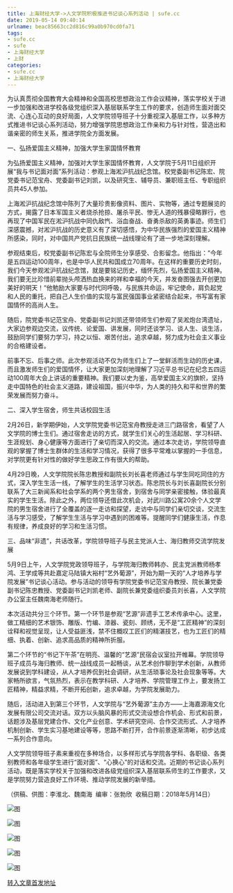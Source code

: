 ```yaml
---
title: 上海财经大学->人文学院积极推进书记谈心系列活动 | sufe.cc
date: 2019-05-14 09:40:14
urlname: beac85663cc2d816c99a0b970cd0fa71
tags: 
- sufe.cc
- sufe
- 上海财经大学
- 上财
categories:
- sufe.cc
- 上海财经大学
---
```



为认真贯彻全国教育大会精神和全国高校思想政治工作会议精神，落实学校关于进一步加强和改进学校各级党组织深入基层联系学生工作的要求，创造师生面对面交流、心连心互动的良好局面，人文学院领导班子十分重视深入基层工作，以多种方式推进书记谈心系列活动，努力增强学院思想政治工作亲和力与针对性，营造出和谐亲密的师生关系，推进学院全方面发展。

一、弘扬爱国主义精神，加强大学生家国情怀教育

为弘扬爱国主义精神，加强对大学生家国情怀教育，人文学院于5月11日组织开展“我与书记面对面”系列活动：参观上海淞沪抗战纪念馆。校党委副书记陈宏、院党委书记范宝舟、党委副书记刘凯，以及研究生、辅导员、兼职班主任、专职组织员共45人参加。

上海淞沪抗战纪念馆中陈列了大量珍贵影像资料、图片、实物等，通过专题展览的方式，揭露了日本军国主义者烧杀抢掠、屠杀平民、惨无人道的残暴侵略罪行，也再现了中国军民在淞沪抗战中同仇敌忾、浴血奋战、奋勇杀敌的英勇事迹。师生们深感震撼，对淞沪抗战的历史意义有了深切感悟，为中华民族强烈的爱国主义精神所感染，同时，对中国共产党抗日民族统一战线理论有了进一步地深刻理解。

参观结束后，校党委副书记陈宏与全院师生分享感受、合影留念。他指出：”今年是五四运动100周年，也是中华人民共和国成立70周年。在这样的重要历史时刻，我们今天参观淞沪抗战纪念馆，就是要铭记历史，缅怀先烈，弘扬爱国主义精神。我们要无比珍惜前辈抛头颅洒热血换来的祥和幸福的今天，并发奋图强去开创更加美好的明天！“他勉励大家要与时代同呼吸，与民族共命运，牢记使命，肩负起党和人民的重托，把自己人生价值的实现与富民强国事业紧密结合起来，书写富有家国情怀的高尚人生。

随后，院党委书记范宝舟、党委副书记刘凯还带领师生们参观了吴淞炮台湾遗址，大家边参观边交流，议传统、论爱国、讲发展，同时还谈学习、谈人生、谈生活，鼓励同学们要努力学习，持之以恒、艰苦付出，追求卓越，努力成为社会主义事业的合格建设者。

前事不忘、后事之师。此次参观活动不仅为师生们上了一堂鲜活而生动的历史课，而且激发师生们的爱国情怀，让大家更加深刻地理解了习近平总书记在纪念五四运动100周年大会上讲话的重要精神。我们要以史为鉴，高举爱国主义的旗帜，坚持走中国特色的社会主义道路，建设祖国，振兴中华，为人类的持久和平和世界的繁荣发展而努力奋斗。

二、深入学生宿舍，师生共话校园生活

2月26日，新学期伊始，人文学院党委书记范宝舟教授走进三门路宿舍，看望了人文学院的博士生们。通过宿舍走访的方式，就学生们关心的生活起居、学习科研、生涯规划、身心健康等方面进行了亲切而深入的交流。通过本次走访，学院领导直观的掌握了博士生群体的生活和学习情况，获得了很多平常难以掌握的一手信息，对学院更有针对性的做好学生思政工作有很大的帮助。

4月29日晚，人文学院院长陈忠教授和副院长刘长喜老师通过与学生同吃同住的方式，深入学生生活一线，了解学生的生活学习状态。陈忠院长与刘长喜副院长分别联系了大三新闻系和社会学系的两个男生宿舍，到宿舍与同学亲密接触，体验最真实的学生生活。除此之外，两位领导还借此次机会，对武川路公寓20余个人文学院的男生宿舍进行了全覆盖的逐一走访和探望，走访中与同学们亲切交谈，交流生活与学习感受，了解学生生活与学习中遇到的困难等。提醒同学们健康生活，作息有规律，养成良好的学习和生活习惯。

三、品味“非遗”，共话改革，学院领导班子与民主党派人士、海归教师交流学院发展

5月9日上午，人文学院党政领导班子，与学院海归教师韩亦、民主党派教师杨孝鸿、王学成等共赴嘉定马陆镇大裕村“艺外葡源”，开始为期一天的“人才培养与学院发展”书记谈心活动。参与活动的领导有学院党委书记范宝舟教授、院长兼党委副书记陈忠教授、党委副书记刘凯老师、副院长兼党委组织委员刘长喜，人文学院办公室主任魏南海老师随行。

本次活动共分三个环节。第一个环节是参观“艺源”非遗手工艺术传承中心。这里，做工精细的艺术银饰、雕版、竹编、漆器、瓷刻、顾绣，无不是“工匠精神”的深刻诠释和视觉呈现，让人受益匪浅，禁不住概叹工匠们的精湛技艺，也为工匠们的精细、执着、创新、追求高品质的精神所折服。

第二个环节的“书记下午茶”在明亮、温馨的“艺源”民宿会议室拉开帷幕。学院领导班子成员与海归教师、统一战线成员一起畅谈，从艺术创作聊到学术创新，从教师发展说到学科建设，从人才培养侃到社会调研，从生活琐事论及社会现象等等。大家畅所欲言，气氛热烈，表示在教学科研、人才培养、学院管理工作上，要发扬工匠精神，精益求精，不断开拓创新，追求卓越，为学院发展助力。

随后，活动进入到第三个环节，人文学院与“艺外葡源”主办方——上海嘉源海文化发展有限公司交流对话。双方以头脑风暴的形式交流设想合作机会、形式和前景，话题涉及基层党建合作、文化产业创意、学术研究空间、合作交流形式、人才培养机制创新、学生实习基地建设等等，思路不断打开，合作前景逐渐清晰，初步达成一系列合作意向。

人文学院领导班子素来重视在多种场合，以多样形式与学院各学科、各职级、各类别教师和各年级学生进行“面对面”、“心换心”的对话和交流。近期的书记谈心系列活动，既是落实学校关于加强和改进各级党组织深入基层联系师生的工作要求，又是学院努力营造良好工作环境、推动学院发展的新举措。

（供稿、供图：李淮北、魏南海  编审：张勃欣  收稿日期：2018年5月14日）



![图](http://news.sufe.edu.cn/_upload/article/images/0b/db/805cbefe48e18b9828c8704a38d8/f3462b2a-599c-4c4e-b0de-b82d2289fd45.jpg)

![图](http://news.sufe.edu.cn/_upload/article/images/0b/db/805cbefe48e18b9828c8704a38d8/ad8ce597-62a4-4977-88ba-dc842fa0b7f9.jpg)

![图](http://news.sufe.edu.cn/_upload/article/images/0b/db/805cbefe48e18b9828c8704a38d8/688c321a-bfc0-4a24-b762-09dc867485db.jpg)

![图](http://news.sufe.edu.cn/_upload/article/images/0b/db/805cbefe48e18b9828c8704a38d8/c10f17bc-fbdc-4766-a0b0-1811237c96bb.jpg)

![图](http://news.sufe.edu.cn/_upload/article/images/0b/db/805cbefe48e18b9828c8704a38d8/a223fa74-7c9a-47f2-952c-7bb6a4f28d75.jpg)

[转入文章首发地址](http://news.sufe.edu.cn/d5/ee/c179a120302/page.htm)